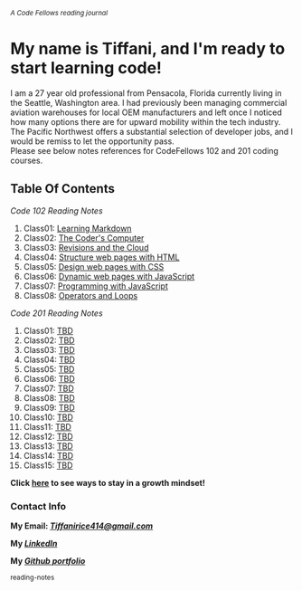 <sub> *A  Code Fellows reading journal* </sub>

#	My name is Tiffani, and I'm ready to start learning code! 

I am a 27 year old professional from Pensacola, Florida currently living in the Seattle, Washington area. I had previously been managing commercial aviation warehouses for local OEM manufacturers and left once I noticed how many options there are for upward mobility within the tech industry. The Pacific Northwest offers a substantial selection of developer jobs, and I would be remiss to let the opportunity pass. <br>
Please see below notes references for CodeFellows 102 and 201 coding courses.

## Table Of Contents

*Code 102 Reading Notes*
1. Class01: [Learning Markdown](https://tiffanirice23.github.io/reading-notes/class01)
2. Class02: [The Coder's Computer](https://tiffanirice23.github.io/reading-notes/class02)
3. Class03: [Revisions and the Cloud](https://tiffanirice23.github.io/reading-notes/class03)
4. Class04: [Structure web pages with HTML](https://tiffanirice23.github.io/reading-notes/class04)
5. Class05: [Design web pages with CSS](https://tiffanirice23.github.io/reading-notes/class05)
6. Class06: [Dynamic web pages with JavaScript](https://tiffanirice23.github.io/reading-notes/class06)
7. Class07: [Programming with JavaScript](https://tiffanirice23.github.io/reading-notes/class07)
8. Class08: [Operators and Loops](https://tiffanirice23.github.io/reading-notes/class08)

*Code 201 Reading Notes*
1. Class01: [TBD](https://tiffanirice23.github.io/code-201/class01)
2. Class02: [TBD](https://tiffanirice23.github.io/code-201/class02)
3. Class03: [TBD](https://tiffanirice23.github.io/code-201/class03)
4. Class04: [TBD](https://tiffanirice23.github.io/code-201/class04)
5. Class05: [TBD](https://tiffanirice23.github.io/code-201/class05)
6. Class06: [TBD](https://tiffanirice23.github.io/code-201/class06)
7. Class07: [TBD](https://tiffanirice23.github.io/code-201/class07)
8. Class08: [TBD](https://tiffanirice23.github.io/code-201/class08)
9. Class09: [TBD](https://tiffanirice23.github.io/code-201/class09)
10. Class10: [TBD](https://tiffanirice23.github.io/code-201/class10)
11. Class11: [TBD](https://tiffanirice23.github.io/code-201/class11)
12. Class12: [TBD](https://tiffanirice23.github.io/code-201/class12)
13. Class13: [TBD](https://tiffanirice23.github.io/code-201/class13)
14. Class14: [TBD](https://tiffanirice23.github.io/code-201/class14)
15. Class15: [TBD](https://tiffanirice23.github.io/code-201/class15)


**Click [here](https://tiffanirice23.github.io/reading-notes/growthmindset) to see ways to stay in a growth mindset!**

### Contact Info
 
 **My Email: _[Tiffanirice414@gmail.com](Tiffanirice414@gmail.com)_**
 
 **My _[LinkedIn](https://www.linkedin.com/in/tiffani-rice-600658168/)_**
 
 **My _[Github portfolio](https://github.com/tiffanirice23)_** 

 

<sub> reading-notes </sub>
